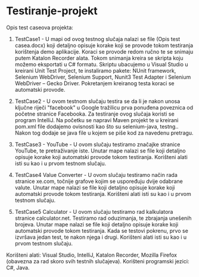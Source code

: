 # Testiranje-projekt

Opis test caseova projekta:
1) TestCase1 - 
U mapi od ovog testnog slučaja nalazi se file (Opis test casea.docx) koji detaljno opisuje korake
koji se provode tokom testiranja korištenja demo aplikacije. Koraci se provode redom ručno 
te se snimaju putem Katalon Recorder alata. Tokom snimanja kreira se skripta koju možemo 
eksportati u C# formatu. Skriptu ubacujemo u Visual Studio u kreirani Unit Test Project, te 
instaliramo pakete:
NUnit framework, Selenium WebDriver, Selenium Support, Nunit3 Test Adapter i Selenium WebDriver
– Gecko Driver. Pokretanjem kreiranog testa koraci se automatski provode.

2) TestCase2 - 
U ovom testnom slučaju testira se da li je nakon unosa ključne riječi "facebook" u Google 
tražilicu prva ponuđena poveznica od početne stranice Facebooka. Za testiranje ovog slučaja 
koristi se program IntelliJ. Na početku se napravi Maven projekt te u kreirani pom.xml file 
dodajemo ovisnosti kao što su selenium-java, testng.. Nakon tog dodaje se java file u kojem
se piše kod za navedenu pretragu.

3) TestCase3 - 
YouTube - U ovom slučaju testiramo značajke stranice YouTube, te pretraživanje iste.
Unutar mape nalazi se file koji detaljno opisuje korake koji automatski provode tokom testiranja. 
Korišteni alati isti su kao i u prvom testnom slučaju.

4) TestCase4
Value Converter - U ovom slučaju testiramo način rada stranice xe.com, točnije grafove kojim se 
uspoređuju dvije odabrane valute. Unutar mape nalazi se file koji detaljno opisuje korake koji 
automatski provode tokom testiranja. Korišteni alati isti su kao i u prvom testnom slučaju.

5) TestCase5
Calculator - U ovom slučaju testiramo rad kalkulatora stranice calculator.net. Testiramo rad 
oduzimanja, te zbrajanja unešenih brojeva. Unutar mape nalazi se file koji detaljno opisuje 
korake koji automatski provode tokom testiranja. Kada se testovi pokrenu, prvo se izvršava
jedan test, te nakon njega i drugi. Korišteni alati isti su kao i u prvom testnom slučaju.


Korišteni alati: Visual Studio, IntelliJ, Katalon Recorder, Mozilla Firefox (obavezna za rad skoro 
svih testnih slučajeva).
Korišteni programski jezici: C#, Java.
